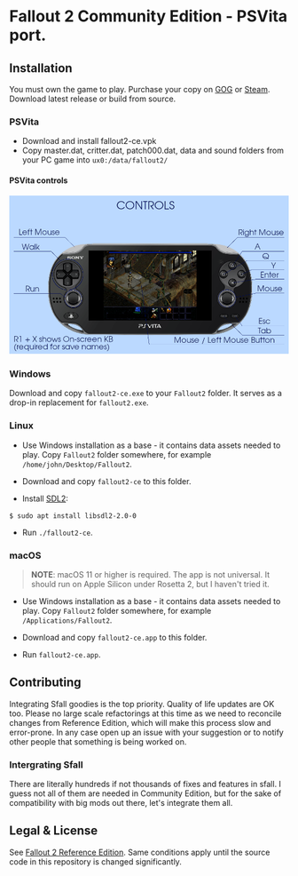 # Fallout 2 Community Edition - PSVita port.

## Installation

You must own the game to play. Purchase your copy on [GOG](https://www.gog.com/game/fallout_2) or [Steam](https://store.steampowered.com/app/38410). Download latest release or build from source.

### PSVita
* Download and install fallout2-ce.vpk
* Copy master.dat, critter.dat, patch000.dat, data and sound folders from your PC game into `ux0:/data/fallout2/`
#### PSVita controls
![Controls](/os/psvita/sce_sys/manual/001.png)

### Windows

Download and copy `fallout2-ce.exe` to your `Fallout2` folder. It serves as a drop-in replacement for `fallout2.exe`.

### Linux

- Use Windows installation as a base - it contains data assets needed to play. Copy `Fallout2` folder somewhere, for example `/home/john/Desktop/Fallout2`.

- Download and copy `fallout2-ce` to this folder.

- Install [SDL2](https://libsdl.org/download-2.0.php):

```console
$ sudo apt install libsdl2-2.0-0
```

- Run `./fallout2-ce`.

### macOS

> **NOTE**: macOS 11 or higher is required. The app is not universal. It should run on Apple Silicon under Rosetta 2, but I haven't tried it.

- Use Windows installation as a base - it contains data assets needed to play. Copy `Fallout2` folder somewhere, for example `/Applications/Fallout2`.

- Download and copy `fallout2-ce.app` to this folder.

- Run `fallout2-ce.app`.

## Contributing

Integrating Sfall goodies is the top priority. Quality of life updates are OK too. Please no large scale refactorings at this time as we need to reconcile changes from Reference Edition, which will make this process slow and error-prone. In any case open up an issue with your suggestion or to notify other people that something is being worked on.

### Intergrating Sfall

There are literally hundreds if not thousands of fixes and features in sfall. I guess not all of them are needed in Community Edition, but for the sake of compatibility with big mods out there, let's integrate them all.

## Legal & License

See [Fallout 2 Reference Edition](https://github.com/alexbatalov/fallout2-re). Same conditions apply until the source code in this repository is changed significantly.
